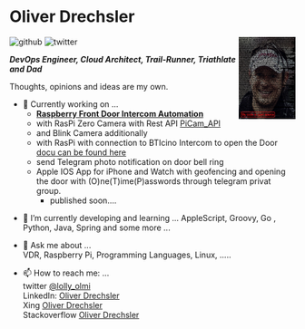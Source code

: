 # Oliver Drechsler 
<img align="right" width="100" height="145" src="https://github.com/OliverDrechsler/OliverDrechsler/blob/main/img/oli_d.jpg">

![github](https://img.shields.io/github/followers/OliverDrechsler?style=social)
![twitter](https://img.shields.io/twitter/follow/lolly_olmi?style=social)


***DevOps Engineer, Cloud Architect, Trail-Runner, Triathlate and Dad***  

Thoughts, opinions and ideas are my own.


*  🔭 Currently working on ...  
   - **[Raspberry Front Door Intercom Automation](https://github.com/OliverDrechsler/front_door_intercom_automation)**  
   - with RasPi Zero Camera with Rest API [PiCam_API](https://github.com/OliverDrechsler/PiCam_API)
   - and Blink Camera additionally  
   - with RasPi with connection to BTIcino Intercom to open the Door [docu can be found here](https://oliverdrechsler.github.io/front_door_intercom_automation/) 
   - send Telegram photo notification on door bell ring  
   - Apple IOS App for iPhone and Watch with geofencing and opening the door with (O)ne(T)ime(P)asswords through telegram privat group.
     - published soon....
  
- 🌱 I’m currently developing and learning ...
     AppleScript, Groovy, Go , Python, Java, Spring and some more ...

- 💬 Ask me about ...  
     VDR, Raspberry Pi, Programming Languages, Linux, .....  

- 📫 How to reach me: ...  
   twitter [@lolly_olmi](https://twitter.com/lolly_olmi)  
   LinkedIn: [Oliver Drechsler](https://www.linkedin.com/in/oliver-drechsler-63628b10a/)  
   Xing [Oliver Drechsler](https://www.xing.com/profile/Oliver_Drechsler5)  
   Stackoverflow [Oliver Drechsler](https://stackoverflow.com/users/13054340/oliver-d)  

